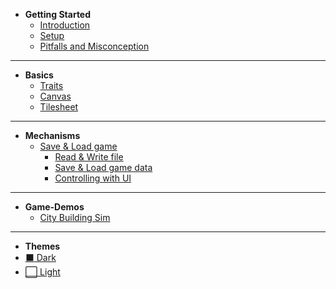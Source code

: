  - **Getting Started**
    - [Introduction](docs/Getting_Started/Introduction.md "Introduction")
    - [Setup](docs/Getting_Started/Setup.md "Setup")
    - [Pitfalls and Misconception](docs/Getting_Started/Pitfalls_Misconception.md "Pitfalls and Misconception")

---

- **Basics**
  - [Traits](docs/Basics/Trait.md "Traits")
  - [Canvas](docs/Basics/Canvas.md "Canvas")
  - [Tilesheet](docs/Basics/Tilesheet.md "Tilesheet")

---

- **Mechanisms**
    - [Save & Load game](docs/Save_Load_Mechanism/Save_Load_Mechanism.md "Intro to Save/Load Mechanism")
        - [Read & Write file](docs/Save_Load_Mechanism/Save_Load_1.md "Save & Load - Read & Write file")
        - [Save & Load game data](docs/Save_Load_Mechanism/Save_Load_2.md "Save & Load - Save/Load game data")
        - [Controlling with UI](docs/Save_Load_Mechanism/Save_Load_3.md "Save & Load - Controlling with UI")

---

- **Game-Demos**
    - [City Building Sim](docs/Game_Demo/City_Sim/index.md)

---

- **Themes**
- <a href="#" title="ARMORED-TUT" data-link-title="d"> :black_large_square: Dark</a>
- <a href="#" title="ARMORED-TUT" data-link-title="l"> :white_large_square: Light</a>